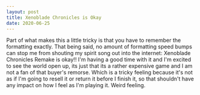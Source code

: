 ```yaml
---
layout: post
title: Xenoblade Chronicles is Okay
date: 2020-06-25
---
```


Part of what makes this a little tricky is that you have to remember the formatting exactly. That being said, no amount of formatting speed bumps can stop me from shouting my spirit song out into the internet: Xenoblade Chronicles Remake is okay!! I'm having a good time with it and I'm excited to see the world open up, its just that its a rather expensive game and I am not a fan of that buyer's remorse. Which is a tricky feeling because it's not as if I'm going to resell it or return it before I finish it, so that shouldn't have any impact on how I feel as I'm playing it. Weird feeling.
